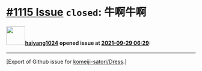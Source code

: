 # [\#1115 Issue](https://github.com/komeiji-satori/Dress/issues/1115) `closed`: 牛啊牛啊

#### <img src="https://avatars.githubusercontent.com/u/44128481?v=4" width="50">[haiyang1024](https://github.com/haiyang1024) opened issue at [2021-09-29 06:29](https://github.com/komeiji-satori/Dress/issues/1115):






-------------------------------------------------------------------------------



[Export of Github issue for [komeiji-satori/Dress](https://github.com/komeiji-satori/Dress).]
